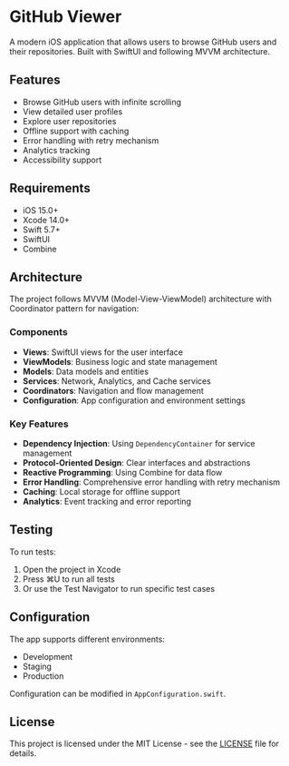 # GitHub Viewer

A modern iOS application that allows users to browse GitHub users and their repositories. Built with SwiftUI and following MVVM architecture.

## Features

- Browse GitHub users with infinite scrolling
- View detailed user profiles
- Explore user repositories
- Offline support with caching
- Error handling with retry mechanism
- Analytics tracking
- Accessibility support

## Requirements

- iOS 15.0+
- Xcode 14.0+
- Swift 5.7+
- SwiftUI
- Combine

## Architecture

The project follows MVVM (Model-View-ViewModel) architecture with Coordinator pattern for navigation:

### Components

- **Views**: SwiftUI views for the user interface
- **ViewModels**: Business logic and state management
- **Models**: Data models and entities
- **Services**: Network, Analytics, and Cache services
- **Coordinators**: Navigation and flow management
- **Configuration**: App configuration and environment settings

### Key Features

- **Dependency Injection**: Using `DependencyContainer` for service management
- **Protocol-Oriented Design**: Clear interfaces and abstractions
- **Reactive Programming**: Using Combine for data flow
- **Error Handling**: Comprehensive error handling with retry mechanism
- **Caching**: Local storage for offline support
- **Analytics**: Event tracking and error reporting

## Testing

To run tests:
1. Open the project in Xcode
2. Press ⌘U to run all tests
3. Or use the Test Navigator to run specific test cases

## Configuration

The app supports different environments:
- Development
- Staging
- Production

Configuration can be modified in `AppConfiguration.swift`.

## License

This project is licensed under the MIT License - see the [LICENSE](LICENSE) file for details.
